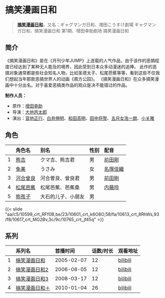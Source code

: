 # 搞笑漫画日和


> <u>**[搞笑漫画日和](http://bgm.tv/subject/2461)**</u>，又名：ギャグマンガ日和、増田こうすけ劇場 ギャグマンガ日和、搞笑漫画日和 第1期、增田幸助剧场 搞笑漫画日和

## 简介


《搞笑漫画日和》是在《月刊少年JUMP》上连载的人气作品，由于该作的恶搞程度已经达到了某种无人能及的境界，因此受到日本众多动漫迷的追捧。
此作的恶搞对象通常都是些社会知名人物，比如圣德太子、松尾芭蕉等等，看到这些不仅我们想起当年那款恶搞世界人的动画《南方公园》。
《搞笑漫画日和》在众多搞笑漫画中十分出名。对于喜爱恶搞类作品的观众是决不能错过的作品。

**制作人员：**
- 原作：[增田幸助](http://bgm.tv/person/2725)
- 导演：[大地丙太郎](http://bgm.tv/person/143)
- 演出：[音地正行](http://bgm.tv/person/810)、[白井伸明](http://bgm.tv/person/3182)、[和田高明](http://bgm.tv/person/7519)、[田中将贺](http://bgm.tv/person/3269)、[五月女浩一朗](http://bgm.tv/person/3429)、[小关雅](http://bgm.tv/person/3228)

## 角色

|     |   角色名   |   别名  | 性别 |  配音  |
|:--- |:------  |:----      |:---  |:--   |
| 1 | [熊吉](http://bgm.tv/character/10599) | クマ吉、熊吉君 | 男 | [前田剛](http://bgm.tv/person/4484) |
| 2 | [兔美](http://bgm.tv/character/10601) | うさみ | 女 | [名塚佳織](http://bgm.tv/person/3922) |
| 3 | [河合曾良](http://bgm.tv/character/10613) | 河合曽良、曾良君 | 男 | [前田剛](http://bgm.tv/person/4484) |
| 4 | [松尾芭蕉](http://bgm.tv/character/10617) | 松尾芭蕉、芭蕉桑 | 男 | [内藤玲](http://bgm.tv/person/4728) |
| 5 | [熊孩子](http://bgm.tv/character/10765) | 大石的儿子、小朋友 | 男 |  |

{{< slide "aa/c5/10599_crt_RFf0B,be/23/10601_crt_k6O8O,58/fa/10613_crt_8RhWs,93/f8/10617_crt_MG2Bv,3c/9c/10765_crt_jf45q" >}}

## 系列

|     |   系列名   |   首播时间  | 话数/时长  | 观看地址 |
|:---  |:------    |:----      |:---       |:---  |
| 1 |[搞笑漫画日和](https://bgm.tv/subject/2461)| 2005-02-07 | 12 | [bilibili](https://www.bilibili.com/bangumi/play/ss1593)  |
| 2 |[搞笑漫画日和2](https://bgm.tv/subject/2460)| 2006-08-05 | 12 | [bilibili](https://www.bilibili.com/bangumi/play/ss1594)  |
| 3 |[搞笑漫画日和3](https://bgm.tv/subject/2459)| 2008-03-17 | 12 | [bilibili](https://www.bilibili.com/bangumi/play/ss1595)  |
| 4 |[搞笑漫画日和＋](https://bgm.tv/subject/3482)| 2010-01-04 | 26 | [bilibili](https://www.bilibili.com/bangumi/play/ss1596)  |



